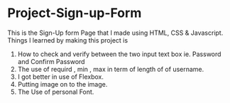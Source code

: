 # Project-Sign-up-Form

This is the Sign-Up form Page that I made using HTML, CSS & Javascript.
Things I learned by making this project is
1. How to check and verify between the two input text box ie. Password and Confirm Password
2. The use of requird , min , max in term of length of of username.
3. I got better in use of Flexbox.
4. Putting image on to the image.
5. The Use of personal Font.
 
